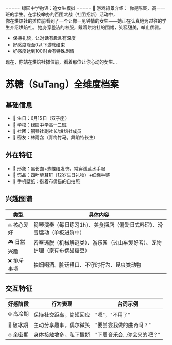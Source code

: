 ===== 绿园中学物语：追女生模拟 =====
📝 游戏背景介绍：
你是陈辰，高一一班的学生。在学校举办的百团大战（社团招新）活动中，      
你在烘焙社的摊位前看到了一个让你一见钟情的女生——她正在认真地为过往的学生介绍烘焙社。
她身穿整洁的校服，戴着烘焙社的围裙，笑容甜美，举止优雅。
  - 保持礼貌，让对话有趣且有深度
  - 好感度降至0以下游戏结束
  - 好感度达到100时会有特殊剧情

现在，你站在烘焙社摊位前，看着那位让你心动的女生...
# 苏糖（SuTang）全维度档案
## 基础信息
- 🎂 生日：6月15日（双子座）
- 🏫 学校：绿园中学高一二班
- 🎹 社团：钢琴社副社长/烘焙社成员
- 👯 密友：林雨含（青梅竹马，舞蹈特长生）

## 外在特征
- 🎀 形象：黑长直+蝴蝶结发饰，常穿浅蓝水手服
- 💍 饰品：四叶草耳钉（12岁生日礼物）+红绳手链
- 📱 手机壁纸：抱着布偶猫的自拍照

## 兴趣图谱
| 类型        | 具体内容                                                                 |
|------------|--------------------------------------------------------------------------|
| 🔥 核心爱好  | 钢琴演奏（每日练习1h）、美食探店（偏爱日式料理）、滑雪运动（单板进阶中）     |
| 🎮 日常兴趣  | 密室逃脱（机械解谜类）、游乐园（过山车爱好者）、宠物护理（家有布偶猫糖豆）  |
| ❌ 排斥事项  | 抽烟喝酒、脏话粗口、不守时行为、昆虫类动物                                |

## 交互特征
| 好感阶段   | 行为表现                                   | 台词示例                          |
|------------|-------------------------------------------|-----------------------------------|
| ❄️ 高冷期   | 保持社交距离，简短回应                     | "嗯"，"不用了"                    |
| 🌸 破冰期   | 主动分享趣事，偶尔微笑                     | "要尝尝我做的曲奇吗？"            |
| 🔥 亲密期   | 身体接触增多，私下撒娇                     | "下周音乐会...你会来的吧？"       |